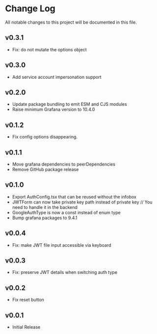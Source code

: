 # Change Log

All notable changes to this project will be documented in this file.

## v0.3.1

- Fix: do not mutate the options object

## v0.3.0

- Add service account impersonation support

## v0.2.0

- Update package bundling to emit ESM and CJS modules
- Raise minimum Grafana version to 10.4.0

## v0.1.2

- Fix config options disappearing.

## v0.1.1

- Move grafana dependencies to peerDependencies
- Remove GitHub package release

## v0.1.0

- Export AuthConfig.tsx that can be reused without the infobox
- JWTForm can now take private key path instead of private key // You need to handle it in the backend
- GoogleAuthType is now a const instead of enum type
- Bump grafana packages to 9.4.1

## v0.0.4

- Fix: make JWT file input accessible via keyboard

## v0.0.3

- Fix: preserve JWT details when switching auth type

## v0.0.2

- Fix reset button

## v0.0.1

- Initial Release
